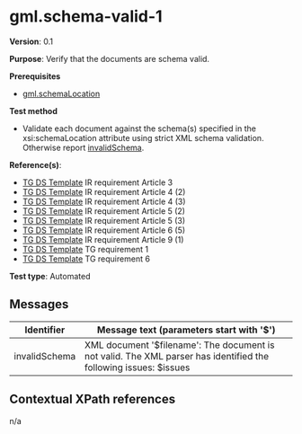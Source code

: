 # gml.schema-valid-1

**Version**: 0.1

**Purpose**: Verify that the documents are schema valid.

**Prerequisites**

* [gml.schemaLocation](gml.schemaLocation.md)

**Test method**

* Validate each document against the schema(s) specified in the xsi:schemaLocation attribute using strict XML schema validation. Otherwise report [invalidSchema](#invalidSchema).

**Reference(s)**: 

* [TG DS Template](README.md#ref_TG_DS_tmpl) IR requirement Article 3
* [TG DS Template](README.md#ref_TG_DS_tmpl) IR requirement Article 4 (2)
* [TG DS Template](README.md#ref_TG_DS_tmpl) IR requirement Article 4 (3)
* [TG DS Template](README.md#ref_TG_DS_tmpl) IR requirement Article 5 (2)
* [TG DS Template](README.md#ref_TG_DS_tmpl) IR requirement Article 5 (3)
* [TG DS Template](README.md#ref_TG_DS_tmpl) IR requirement Article 6 (5)
* [TG DS Template](README.md#ref_TG_DS_tmpl) IR requirement Article 9 (1)
* [TG DS Template](README.md#ref_TG_DS_tmpl) TG requirement 1
* [TG DS Template](README.md#ref_TG_DS_tmpl) TG requirement 6

**Test type**: Automated

## Messages

Identifier  |  Message text (parameters start with '$')
---------------------------------------------------------- | -------------------------------------------------------------------------
invalidSchema <a name="invalidSchema"/>  |  XML document '$filename':  The document is not valid. The XML parser has identified the following issues: $issues

## Contextual XPath references

n/a